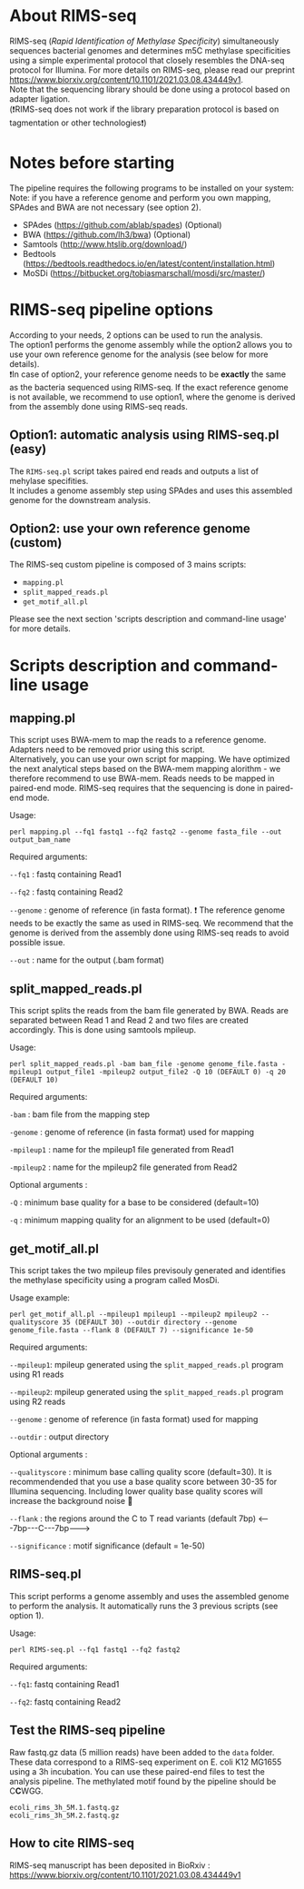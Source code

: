# About RIMS-seq
RIMS-seq (*Rapid Identification of Methylase Specificity*) simultaneously sequences bacterial genomes and determines m5C methylase specificities using a simple experimental protocol that closely resembles the DNA-seq protocol for Illumina. For more details on RIMS-seq, please read our preprint https://www.biorxiv.org/content/10.1101/2021.03.08.434449v1. \
Note that the sequencing library should be done using a protocol based on adapter ligation.\
(:exclamation:RIMS-seq does not work if the library preparation protocol is based on tagmentation or other technologies:exclamation:)

# Notes before starting
The pipeline requires the following programs to be installed on your system:\
Note: if you have a reference genome and perform you own mapping, SPAdes and BWA are not necessary (see option 2).

- SPAdes (https://github.com/ablab/spades) (Optional)
- BWA (https://github.com/lh3/bwa) (Optional)
- Samtools (http://www.htslib.org/download/)
- Bedtools (https://bedtools.readthedocs.io/en/latest/content/installation.html)
- MoSDi (https://bitbucket.org/tobiasmarschall/mosdi/src/master/)

# RIMS-seq pipeline options

According to your needs, 2 options can be used to run the analysis.\
The option1 performs the genome assembly while the option2 allows you to use your own reference genome for the analysis (see below for more details).\
:exclamation:In case of option2, your reference genome needs to be **exactly** the same as the bacteria sequenced using RIMS-seq. If the exact reference genome is not available, we recommend to use option1, where the genome is derived from the assembly done using RIMS-seq reads.

## Option1: automatic analysis using RIMS-seq.pl (easy)
The `RIMS-seq.pl` script takes paired end reads and outputs a list of mehylase specifities.\
It includes a genome assembly step using SPAdes and uses this assembled genome for the downstream analysis.

## Option2: use your own reference genome (custom)
The RIMS-seq custom pipeline is composed of 3 mains scripts:
- `mapping.pl` 
- `split_mapped_reads.pl`
- `get_motif_all.pl`

Please see the next section 'scripts description and command-line usage' for more details.

# Scripts description and command-line usage
## mapping.pl
This script uses BWA-mem to map the reads to a reference genome. Adapters need to be removed prior using this script.\
Alternatively, you can use your own script for mapping. We have optimized the next analytical steps based on the BWA-mem mapping alorithm - we therefore recommend to use BWA-mem. Reads needs to be mapped in paired-end mode. RIMS-seq requires that the sequencing is done in paired-end mode.  

Usage:
```
perl mapping.pl --fq1 fastq1 --fq2 fastq2 --genome fasta_file --out output_bam_name
```
Required arguments:

`--fq1` : fastq containing Read1

`--fq2` : fastq containing Read2

`--genome` : genome of reference (in fasta format). :exclamation: The reference genome needs to be exactly the same as used in RIMS-seq. We recommend that the genome is derived from the assembly done using RIMS-seq reads to avoid possible issue.

`--out` : name for the output (.bam format)

## split_mapped_reads.pl
This script splits the reads from the bam file generated by BWA. Reads are separated between Read 1 and Read 2 and two files are created accordingly. This is done using samtools mpileup.

Usage:
```
perl split_mapped_reads.pl -bam bam_file -genome genome_file.fasta -mpileup1 output_file1 -mpileup2 output_file2 -Q 10 (DEFAULT 0) -q 20 (DEFAULT 10)
```
Required arguments:

`-bam` : bam file from the mapping step

`-genome` : genome of reference (in fasta format) used for mapping

`-mpileup1` : name for the mpileup1 file generated from Read1

`-mpileup2` : name for the mpileup2 file generated from Read2

Optional arguments : 

`-Q` : minimum base quality for a base to be considered (default=10)

`-q` : minimum mapping quality for an alignment to be used (default=0)
 

## get_motif_all.pl
This script takes the two mpileup files previsouly generated and identifies the methylase specificity using a program called MosDi. 

Usage example:
```
perl get_motif_all.pl --mpileup1 mpileup1 --mpileup2 mpileup2 --qualityscore 35 (DEFAULT 30) --outdir directory --genome genome_file.fasta --flank 8 (DEFAULT 7) --significance 1e-50
```
Required arguments:

`--mpileup1`: mpileup generated using the `split_mapped_reads.pl` program using R1 reads

`--mpileup2`: mpileup generated using the `split_mapped_reads.pl` program using R2 reads

`--genome` : genome of reference (in fasta format) used for mapping 

`--outdir` : output directory

Optional arguments : 

`--qualityscore` : minimum base calling quality score (default=30). It is recommendended that you use a base quality score between 30-35 for Illumina sequencing. Including lower quality base quality scores will increase the background noise :thinking:

`--flank` : the regions around the C to T read variants (default 7bp) <---7bp---C---7bp---> 

`--significance` : motif significance (default = 1e-50) 


## RIMS-seq.pl
This script performs a genome assembly and uses the assembled genome to perform the analysis. It automatically runs the 3 previous scripts (see option 1).

Usage:
```
perl RIMS-seq.pl --fq1 fastq1 --fq2 fastq2
```

Required arguments:

`--fq1`: fastq containing Read1

`--fq2`: fastq containing Read2



## Test the RIMS-seq pipeline
Raw fastq.gz data (5 million reads) have been added to the ```data``` folder. These data correspond to a RIMS-seq experiment on E. coli K12 MG1655 using a 3h incubation. You can use these paired-end files to test the analysis pipeline. The methylated motif found by the pipeline should be C**C**WGG.
```
ecoli_rims_3h_5M.1.fastq.gz
ecoli_rims_3h_5M.2.fastq.gz
```

## How to cite RIMS-seq
RIMS-seq manuscript has been deposited in BioRxiv : 
https://www.biorxiv.org/content/10.1101/2021.03.08.434449v1



